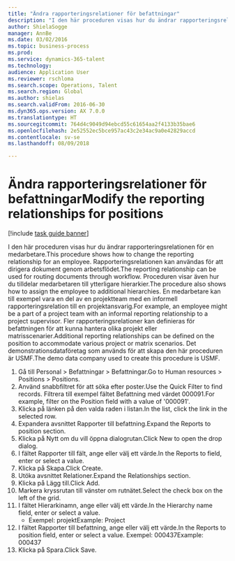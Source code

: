 ```yaml
--- 
title: "Ändra rapporteringsrelationer för befattningar"
description: "I den här proceduren visas hur du ändrar rapporteringsrelationen för en medarbetare."
author: ShielaSogge
manager: AnnBe
ms.date: 03/02/2016
ms.topic: business-process
ms.prod: 
ms.service: dynamics-365-talent
ms.technology: 
audience: Application User
ms.reviewer: rschloma
ms.search.scope: Operations, Talent
ms.search.region: Global
ms.author: shielas
ms.search.validFrom: 2016-06-30
ms.dyn365.ops.version: AX 7.0.0
ms.translationtype: HT
ms.sourcegitcommit: 764d4c9049d94ebcd55c61654aa2f4133b35bae6
ms.openlocfilehash: 2e52552ec5bce957ac43c2e34ac9a0e42829accd
ms.contentlocale: sv-se
ms.lasthandoff: 08/09/2018

---
```

# <a name="modify-the-reporting-relationships-for-positions"></a><span data-ttu-id="ccd01-103">Ändra rapporteringsrelationer för befattningar</span><span class="sxs-lookup"><span data-stu-id="ccd01-103">Modify the reporting relationships for positions</span></span>

[!include [task guide banner](../../includes/task-guide-banner.md)]

<span data-ttu-id="ccd01-104">I den här proceduren visas hur du ändrar rapporteringsrelationen för en medarbetare.</span><span class="sxs-lookup"><span data-stu-id="ccd01-104">This procedure shows how to change the reporting relationship for an employee.</span></span> <span data-ttu-id="ccd01-105">Rapporteringsrelationen kan användas för att dirigera dokument genom arbetsflödet.</span><span class="sxs-lookup"><span data-stu-id="ccd01-105">The reporting relationship can be used for routing documents through workflow.</span></span> <span data-ttu-id="ccd01-106">Proceduren visar även hur du tilldelar medarbetaren till ytterligare hierarkier.</span><span class="sxs-lookup"><span data-stu-id="ccd01-106">The procedure also shows how to assign the employee to additional hierarchies.</span></span> <span data-ttu-id="ccd01-107">En medarbetare kan till exempel vara en del av en projektteam med en informell rapporteringsrelation till en projektansvarig.</span><span class="sxs-lookup"><span data-stu-id="ccd01-107">For example, an employee might be a part of a project team with an informal reporting relationship to a project supervisor.</span></span> <span data-ttu-id="ccd01-108">Fler rapporteringsrelationer kan definieras för befattningen för att kunna hantera olika projekt eller matrisscenarier.</span><span class="sxs-lookup"><span data-stu-id="ccd01-108">Additional reporting relationships can be defined on the position to accommodate various project or matrix scenarios.</span></span> <span data-ttu-id="ccd01-109">Det demonstrationsdataföretag som används för att skapa den här proceduren är USMF.</span><span class="sxs-lookup"><span data-stu-id="ccd01-109">The demo data company used to create this procedure is USMF.</span></span>

1. <span data-ttu-id="ccd01-110">Gå till Personal > Befattningar > Befattningar.</span><span class="sxs-lookup"><span data-stu-id="ccd01-110">Go to Human resources > Positions > Positions.</span></span>
2. <span data-ttu-id="ccd01-111">Använd snabbfiltret för att söka efter poster.</span><span class="sxs-lookup"><span data-stu-id="ccd01-111">Use the Quick Filter to find records.</span></span> <span data-ttu-id="ccd01-112">Filtrera till exempel fältet Befattning med värdet 000091.</span><span class="sxs-lookup"><span data-stu-id="ccd01-112">For example, filter on the Position field with a value of '000091'.</span></span>
3. <span data-ttu-id="ccd01-113">Klicka på länken på den valda raden i listan.</span><span class="sxs-lookup"><span data-stu-id="ccd01-113">In the list, click the link in the selected row.</span></span>
4. <span data-ttu-id="ccd01-114">Expandera avsnittet Rapporter till befattning.</span><span class="sxs-lookup"><span data-stu-id="ccd01-114">Expand the Reports to position section.</span></span>
5. <span data-ttu-id="ccd01-115">Klicka på Nytt om du vill öppna dialogrutan.</span><span class="sxs-lookup"><span data-stu-id="ccd01-115">Click New to open the drop dialog.</span></span>
6. <span data-ttu-id="ccd01-116">I fältet Rapporter till fält, ange eller välj ett värde.</span><span class="sxs-lookup"><span data-stu-id="ccd01-116">In the Reports to field, enter or select a value.</span></span>
7. <span data-ttu-id="ccd01-117">Klicka på Skapa.</span><span class="sxs-lookup"><span data-stu-id="ccd01-117">Click Create.</span></span>
8. <span data-ttu-id="ccd01-118">Utöka avsnittet Relationer.</span><span class="sxs-lookup"><span data-stu-id="ccd01-118">Expand the Relationships section.</span></span>
9. <span data-ttu-id="ccd01-119">Klicka på Lägg till.</span><span class="sxs-lookup"><span data-stu-id="ccd01-119">Click Add.</span></span>
10. <span data-ttu-id="ccd01-120">Markera kryssrutan till vänster om rutnätet.</span><span class="sxs-lookup"><span data-stu-id="ccd01-120">Select the check box on the left of the grid.</span></span>
11. <span data-ttu-id="ccd01-121">I fältet Hierarkinamn, ange eller välj ett värde.</span><span class="sxs-lookup"><span data-stu-id="ccd01-121">In the Hierarchy name field, enter or select a value.</span></span>
    * <span data-ttu-id="ccd01-122">Exempel: projekt</span><span class="sxs-lookup"><span data-stu-id="ccd01-122">Example: Project</span></span>  
12. <span data-ttu-id="ccd01-123">I fältet Rapporter till befattning, ange eller välj ett värde.</span><span class="sxs-lookup"><span data-stu-id="ccd01-123">In the Reports to position field, enter or select a value.</span></span>  <span data-ttu-id="ccd01-124">Exempel: 000437</span><span class="sxs-lookup"><span data-stu-id="ccd01-124">Example:  000437</span></span>
13. <span data-ttu-id="ccd01-125">Klicka på Spara.</span><span class="sxs-lookup"><span data-stu-id="ccd01-125">Click Save.</span></span>


